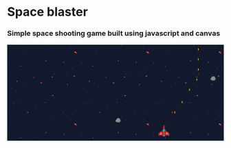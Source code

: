 # Space blaster

### Simple space shooting game built using javascript and canvas

<img src="./assets/img1.png" alt='screenshot'>
